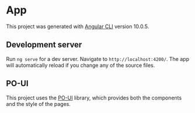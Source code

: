 # App

This project was generated with [Angular CLI](https://github.com/angular/angular-cli) version 10.0.5.

## Development server

Run `ng serve` for a dev server. Navigate to `http://localhost:4200/`. The app will automatically reload if you change any of the source files.

## PO-UI
This project uses the [PO-UI](https://po-ui.io) library, which provides both the components and the style of the pages.
